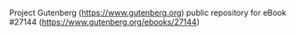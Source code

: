 Project Gutenberg (https://www.gutenberg.org) public repository for eBook #27144 (https://www.gutenberg.org/ebooks/27144)

